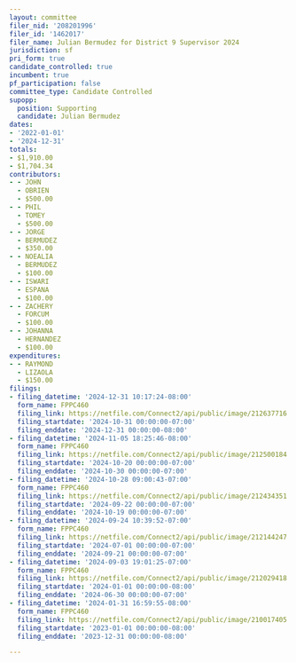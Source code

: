 ```yaml
---
layout: committee
filer_nid: '208201996'
filer_id: '1462017'
filer_name: Julian Bermudez for District 9 Supervisor 2024
jurisdiction: sf
pri_form: true
candidate_controlled: true
incumbent: true
pf_participation: false
committee_type: Candidate Controlled
supopp:
  position: Supporting
  candidate: Julian Bermudez
dates:
- '2022-01-01'
- '2024-12-31'
totals:
- $1,910.00
- $1,704.34
contributors:
- - JOHN
  - OBRIEN
  - $500.00
- - PHIL
  - TOMEY
  - $500.00
- - JORGE
  - BERMUDEZ
  - $350.00
- - NOEALIA
  - BERMUDEZ
  - $100.00
- - ISWARI
  - ESPANA
  - $100.00
- - ZACHERY
  - FORCUM
  - $100.00
- - JOHANNA
  - HERNANDEZ
  - $100.00
expenditures:
- - RAYMOND
  - LIZAOLA
  - $150.00
filings:
- filing_datetime: '2024-12-31 10:17:24-08:00'
  form_name: FPPC460
  filing_link: https://netfile.com/Connect2/api/public/image/212637716
  filing_startdate: '2024-10-31 00:00:00-07:00'
  filing_enddate: '2024-12-31 00:00:00-08:00'
- filing_datetime: '2024-11-05 18:25:46-08:00'
  form_name: FPPC460
  filing_link: https://netfile.com/Connect2/api/public/image/212500184
  filing_startdate: '2024-10-20 00:00:00-07:00'
  filing_enddate: '2024-10-30 00:00:00-07:00'
- filing_datetime: '2024-10-28 09:00:43-07:00'
  form_name: FPPC460
  filing_link: https://netfile.com/Connect2/api/public/image/212434351
  filing_startdate: '2024-09-22 00:00:00-07:00'
  filing_enddate: '2024-10-19 00:00:00-07:00'
- filing_datetime: '2024-09-24 10:39:52-07:00'
  form_name: FPPC460
  filing_link: https://netfile.com/Connect2/api/public/image/212144247
  filing_startdate: '2024-07-01 00:00:00-07:00'
  filing_enddate: '2024-09-21 00:00:00-07:00'
- filing_datetime: '2024-09-03 19:01:25-07:00'
  form_name: FPPC460
  filing_link: https://netfile.com/Connect2/api/public/image/212029418
  filing_startdate: '2024-01-01 00:00:00-08:00'
  filing_enddate: '2024-06-30 00:00:00-07:00'
- filing_datetime: '2024-01-31 16:59:55-08:00'
  form_name: FPPC460
  filing_link: https://netfile.com/Connect2/api/public/image/210017405
  filing_startdate: '2023-01-01 00:00:00-08:00'
  filing_enddate: '2023-12-31 00:00:00-08:00'

---
```

